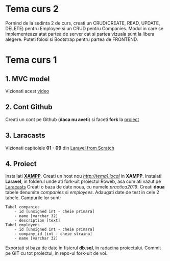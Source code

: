 # Tema curs 2

Pornind de la sedinta 2 de curs, creati un CRUD(CREATE, READ, UPDATE, DELETE) pentru Employee si un CRUD pentru Companies.
Modul in care se implementeaza atat partea de server cat si partea vizuala sunt la libera alegere.
Puteti folosi si Bootstrap pentru partea de FRONTEND.

# Tema curs 1

## 1. MVC model
   Vizionati acest [video](https://www.youtube.com/watch?v=1IsL6g2ixak)

## 2. Cont Github
Creati un cont pe Github (**daca nu aveti**) si faceti **fork** la [proiect](https://github.com/RowebDev/php-intern-2019.git)

## 3. Laracasts
Vizionati capitolele **01 - 09** din [Laravel from Scratch](https://laracasts.com/series/laravel-from-scratch-2018)

## 4. Proiect
Installati [**XAMPP**](https://www.apachefriends.org/ro/index.html).
Creati un host nou *http://tema1.local* in **XAMPP**.
Instalati **Laravel**, in folderul unde ati fork-uit proiectul Roweb, asa cum ati vazut pe [Laracasts](https://laracasts.com/series/laravel-from-scratch-2018)
Creati o baza de date noua, cu numele *practica2019*. Creati **doua** tabele denumite *companies* si *employees*. Adaugati date de test in cele 2 tabele. Campurile lor sunt:
    
    Tabel companies
        - id [unsigned int - cheie primara]
        - name [varchar 32]
        - description [text]
    Tabel employees
        - id [unsigned int - cheie primara]
        - company_id [int - cheie straina]
        - name [varchar 32]
Exportati si baza de date in fisierul **db.sql**, in radacina proiectului. Commit pe GIT cu tot proiectul, in repo-ul fork-uit de voi.